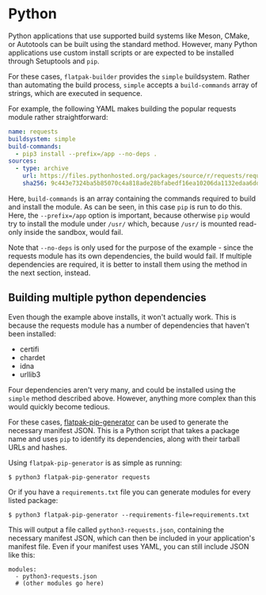 # Python

Python applications that use supported build systems like Meson, CMake,
or Autotools can be built using the standard method. However, many
Python applications use custom install scripts or are expected to be
installed through Setuptools and `pip`.

For these cases, `flatpak-builder` provides the `simple` buildsystem.
Rather than automating the build process, `simple` accepts a
`build-commands` array of strings, which are executed in sequence.

For example, the following YAML makes building the popular requests
module rather straightforward:

``` yaml
name: requests
buildsystem: simple
build-commands:
  - pip3 install --prefix=/app --no-deps .
sources:
  - type: archive
    url: https://files.pythonhosted.org/packages/source/r/requests/requests-2.18.4.tar.gz
    sha256: 9c443e7324ba5b85070c4a818ade28bfabedf16ea10206da1132edaa6dda237e
```

Here, `build-commands` is an array containing the commands required to
build and install the module. As can be seen, in this case `pip` is run
to do this. Here, the `--prefix=/app` option is important, because
otherwise `pip` would try to install the module under `/usr/` which,
because `/usr/` is mounted read-only inside the sandbox, would fail.

Note that `--no-deps` is only used for the purpose of the example -
since the requests module has its own dependencies, the build would
fail. If multiple dependencies are required, it is better to install
them using the method in the next section, instead.

## Building multiple python dependencies

Even though the example above installs, it won\'t actually work. This is
because the requests module has a number of dependencies that haven\'t
been installed:

-   certifi
-   chardet
-   idna
-   urllib3

Four dependencies aren\'t very many, and could be installed using the
`simple` method described above. However, anything more complex than
this would quickly become tedious.

For these cases,
[flatpak-pip-generator](https://github.com/flatpak/flatpak-builder-tools/tree/master/pip)
can be used to generate the necessary manifest JSON. This is a Python
script that takes a package name and uses `pip` to identify its
dependencies, along with their tarball URLs and hashes.

Using `flatpak-pip-generator` is as simple as running:

    $ python3 flatpak-pip-generator requests

Or if you have a `requirements.txt` file you can generate modules for
every listed package:

    $ python3 flatpak-pip-generator --requirements-file=requirements.txt

This will output a file called `python3-requests.json`, containing the
necessary manifest JSON, which can then be included in your
application\'s manifest file. Even if your manifest uses YAML, you can
still include JSON like this:

    modules:
      - python3-requests.json
      # (other modules go here)

